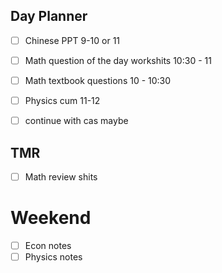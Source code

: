 ## Day Planner
- [ ] Chinese PPT 9-10 or 11
- [ ] Math question of the day workshits 10:30 - 11
- [ ] Math textbook questions 10 - 10:30
- [ ] Physics cum 11-12
- [ ] continue with cas maybe


## TMR
- [ ] Math review shits


# Weekend
- [ ] Econ notes
- [ ] Physics notes